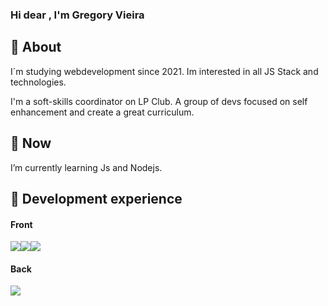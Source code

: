 ### Hi dear , I'm Gregory Vieira


## 🖖 About
I´m  studying webdevelopment since 2021. Im interested in all JS Stack and technologies.

I'm a soft-skills coordinator on LP Club. A group of devs focused on self enhancement and create a great curriculum.



## 🌱 Now
I’m currently learning Js and Nodejs.

## 🚀 Development experience
#### Front 
![](https://img.shields.io/badge/HTML5-E34F26?style=for-the-badge&logo=html5&logoColor=white)![](https://img.shields.io/badge/CSS3-1572B6?style=for-the-badge&logo=css3&logoColor=white)![](https://img.shields.io/badge/JavaScript-F7DF1E?style=for-the-badge&logo=javascript&logoColor=black)

#### Back
![](https://img.shields.io/badge/Node.js-339933?style=for-the-badge&logo=nodedotjs&logoColor=white)
